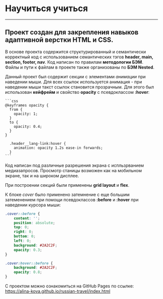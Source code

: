 # Научиться учиться
------------------------------------------------------------
## Проект создан для закрепления навыков адаптивной верстки HTML и CSS.
 
 В основе проекта содержится структурированный и семантически корректный код с использованием семантических тэгов **header, main, section, footer, nav**. 
 Код написан по правилам **методологии БЭМ**. Файлы и пути к файлам в проекте также организованы по **БЭМ Nested**.
 
Данный проект был содержит секции с элементами *анимации* при наведении мыши. 
Для всех ссылок используется анимация - при наведении мыши такст ссылок становится прозрачным. Для этого был использован **кейфрейм** и свойство **opacity** c псевдоклассом **:hover**: 

    ```css
    @keyframes opacity { 
      from { 
        opacity: 1; 
      } 
      to { 
        opacity: 0.4; 
      } 
    } 

      .header__lang-link:hover {
        animation: opacity 1.2s ease-in forwards;
      } 
    ``` 

Код написан под различные разрешения экрана с испльзрванием медиазапросов. Просмотр станицы возможен как на мобильном экране, так и на широком дисплее. 

При построении секций были применены **grid layout** и **flex**.

К блоке *cover* было применено затемнение с еще большим затеменением при помощи псевдоклассов **:before** и **:hover** при наведении курсора мыши:


```css
.cover::before {
    content: '';
    position: absolute;
    top: 0;
    right: 0;
    bottom: 0;
    left: 0;
    background: #2A2C2F;
    opacity: 0.3;
}

.cover:hover::before {
    background: #2A2C2F;
    opacity: 0.8;
}
``` 

С проектом можно ознакомиться на GitHub Pages по ссылке: https://alina-kova.github.io/russian-travel/index.html
